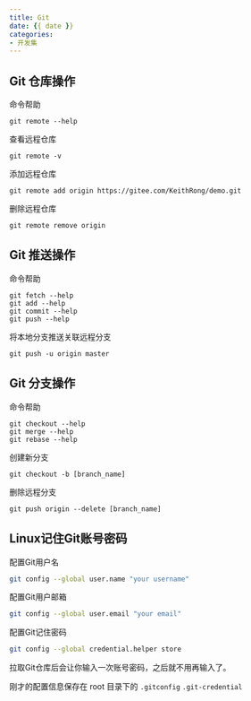 ```yaml
---
title: Git
date: {{ date }}
categories:
- 开发集
---
```

## Git 仓库操作

命令帮助

```shell
git remote --help
```

查看远程仓库

```shell
git remote -v
```

添加远程仓库

```shell
git remote add origin https://gitee.com/KeithRong/demo.git
```

删除远程仓库

```shell
git remote remove origin
```

## Git 推送操作

命令帮助

```shell
git fetch --help
git add --help
git commit --help
git push --help
```

将本地分支推送关联远程分支

```shell
git push -u origin master
```

## Git 分支操作

命令帮助

```shell
git checkout --help
git merge --help
git rebase --help
```

创建新分支

```shell
git checkout -b [branch_name]
```

删除远程分支

```shell
git push origin --delete [branch_name]
```

## Linux记住Git账号密码

配置Git用户名

```sh
git config --global user.name "your username"
```

配置Git用户邮箱

```sh
git config --global user.email "your email"
```

配置Git记住密码

```sh
git config --global credential.helper store
```

拉取Git仓库后会让你输入一次账号密码，之后就不用再输入了。

刚才的配置信息保存在 root 目录下的 `.gitconfig` `.git-credential`

